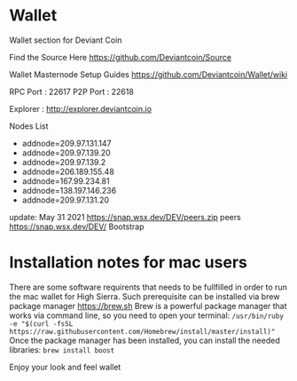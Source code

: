 # Wallet
Wallet section for Deviant Coin

Find the Source Here https://github.com/Deviantcoin/Source

Wallet Masternode Setup Guides https://github.com/Deviantcoin/Wallet/wiki

RPC Port : 22617
P2P Port : 22618

Explorer : http://explorer.deviantcoin.io

Nodes List 

* addnode=209.97.131.147
* addnode=209.97.139.20
* addnode=209.97.139.2
* addnode=206.189.155.48
* addnode=167.99.234.81
* addnode=138.197.146.236
* addnode=209.97.131.20

update: May 31 2021
https://snap.wsx.dev/DEV/peers.zip peers
https://snap.wsx.dev/DEV/ Bootstrap


# Installation notes for mac users
There are some software requirents that needs to be fullfilled in order to run the mac wallet for High Sierra.
Such prerequisite can be installed via brew package manager https://brew.sh
Brew is a powerful package manager that works via command line, so you need to open your terminal:
`/usr/bin/ruby -e "$(curl -fsSL https://raw.githubusercontent.com/Homebrew/install/master/install)"
`
Once the package manager has been installed, you can install the needed libraries:
`brew install boost`

Enjoy your look and feel wallet
